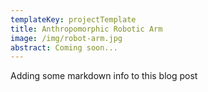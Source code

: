 ```yaml
---
templateKey: projectTemplate
title: Anthropomorphic Robotic Arm
image: /img/robot-arm.jpg
abstract: Coming soon...
---
```

Adding some markdown info to this blog post
